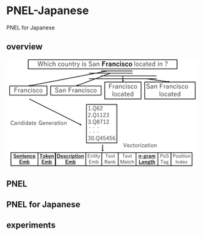 # PNEL-Japanese
PNEL for Japanese

## overview
![PNEL](PNEL1.png)

## PNEL


## PNEL for Japanese


## experiments
